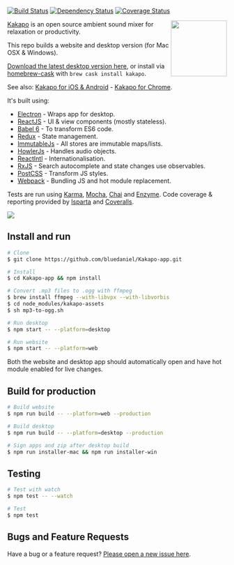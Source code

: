 [![Build Status](https://travis-ci.org/bluedaniel/Kakapo-app.svg)](https://travis-ci.org/bluedaniel/Kakapo-app) [![Dependency Status](https://david-dm.org/bluedaniel/kakapo-app.svg)](https://david-dm.org/bluedaniel/kakapo-app)  [![Coverage Status](https://coveralls.io/repos/github/bluedaniel/Kakapo-app/badge.svg?branch=master)](https://coveralls.io/github/bluedaniel/Kakapo-app?branch=master)

<img src="https://raw.githubusercontent.com/bluedaniel/Kakapo-assets/master/images/kakapo_border.png" width="128" height="128" align="right" />

[Kakapo](http://kakapo.co) is an open source ambient sound mixer for relaxation or productivity.

This repo builds a website and desktop version (for Mac OSX & Windows).

[Download the latest desktop version here](http://www.kakapo.co/app.html), or install via [homebrew-cask](http://caskroom.io/) with `brew cask install kakapo`.

See also: [Kakapo for iOS & Android](https://github.com/bluedaniel/Kakapo-native) - [Kakapo for Chrome](https://github.com/bluedaniel/Kakapo-chrome).

It's built using:

- [Electron](https://github.com/atom/electron) - Wraps app for desktop.
- [ReactJS](https://github.com/facebook/react) - UI & view components (mostly stateless).
- [Babel 6](https://github.com/babel/babel) - To transform ES6 code.
- [Redux](https://github.com/rackt/redux) - State management.
- [ImmutableJs](https://github.com/facebook/immutable-js) - All stores are immutable maps/lists.
- [HowlerJs](https://github.com/goldfire/howler.js) - Handles audio objects.
- [ReactIntl](https://github.com/yahoo/react-intl) - Internationalisation.
- [RxJS](https://github.com/Reactive-Extensions/RxJS) - Search autocomplete and state changes use observables.
- [PostCSS](https://github.com/postcss/postcss) - Transform JS styles.
- [Webpack](https://github.com/webpack/webpack) - Bundling JS and hot module replacement.

Tests are run using [Karma](https://github.com/karma-runner/karma), [Mocha](https://github.com/mochajs/mocha), [Chai](https://github.com/chaijs/chai) and [Enzyme](https://github.com/airbnb/enzyme). Code coverage & reporting provided by [Isparta](https://github.com/douglasduteil/isparta) and [Coveralls](https://coveralls.io/).

<img src="https://raw.githubusercontent.com/bluedaniel/Kakapo-assets/master/images/screenshots/web_app.jpg" />

## Install and run

``` bash
# Clone
$ git clone https://github.com/bluedaniel/Kakapo-app.git

# Install
$ cd Kakapo-app && npm install

# Convert .mp3 files to .ogg with ffmpeg
$ brew install ffmpeg --with-libvpx --with-libvorbis
$ cd node_modules/kakapo-assets
$ sh mp3-to-ogg.sh

# Run desktop
$ npm start -- --platform=desktop

# Run website
$ npm start -- --platform=web
```

Both the website and desktop app should automatically open and have hot module enabled for live changes.

## Build for production

``` bash
# Build website
$ npm run build -- --platform=web --production

# Build desktop
$ npm run build -- --platform=desktop --production

# Sign apps and zip after desktop build
$ npm run installer-mac && npm run installer-win
```

## Testing

``` bash
# Test with watch
$ npm test -- --watch

# Test
$ npm test
```

## Bugs and Feature Requests

Have a bug or a feature request? [Please open a new issue here](https://github.com/bluedaniel/Kakapo-app/issues/new).
